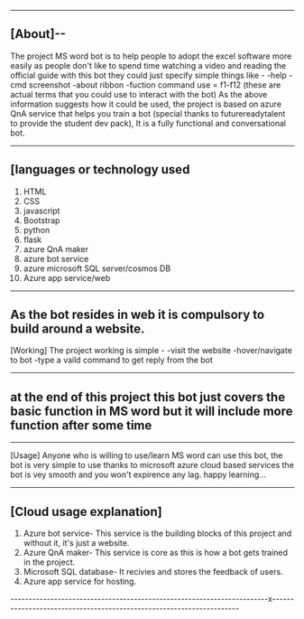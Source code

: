 

-------------------------------------
[About]--
---------------------------------------------

The project MS word bot is to help people to adopt the excel software more easily as people don't like to spend time watching a video and reading the official guide with this bot they could just specify simple things like -
-help
-cmd screenshot
-about ribbon
-fuction command use = f1-f12
(these are actual terms that you could use to interact with the bot)
As the above information suggests how it could be used, the project is based on azure QnA service that helps you train a bot (special thanks to futurereadytalent to provide the student dev pack), It is a fully functional and conversational bot.

------------------------------------------------------------------------------------------------
[languages or technology used
------------------------------------------------------------------------------------------

1. HTML
2. CSS
3. javascript
4. Bootstrap
5. python
6. flask
7. azure QnA maker
8. azure bot service
9. azure microsoft SQL server/cosmos DB
10. Azure app service/web

-----------------------------------------------------------------------------
As the bot resides in web it is compulsory to build around a website.
-----------------------------------------------------------------------

[Working]
The project working is simple -
-visit the website
-hover/navigate to bot
-type a vaild command to get reply from the bot

---------------------------------------------------------------------------------------
## at the end of this project this bot just covers the basic function in MS word but it will include more function after some time ##
------------------------------------------------------------------------

[Usage]
Anyone who is willing to use/learn MS word can use this bot, the bot is very simple to use thanks to microsoft azure cloud based services the bot is vey smooth and you won't expirence any lag.
happy learning...

-----------------------------------------------------------------------
[Cloud usage explanation]
------------------------------------------------------------
1. Azure bot service-
   This service is the building blocks of this project and without it, it's just a website.
2. Azure QnA maker-
   This service is core as this is how a bot gets trained in the project.
3. Microsoft SQL database-
   It recivies and stores the feedback of users.
4. Azure app service for hosting.


-----------------------------------------------------------------------x---------------------------------------------------------------------
